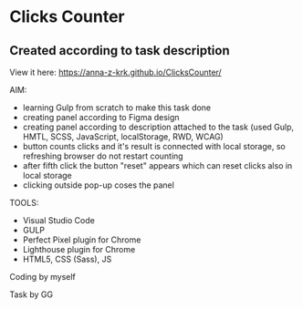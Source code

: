 # Clicks Counter
## Created according to task description

View it here:  https://anna-z-krk.github.io/ClicksCounter/

AIM:
- learning Gulp from scratch to make this task done
- creating panel according to Figma design
- creating panel according to description attached to the task (used Gulp, HMTL, SCSS, JavaScript, localStorage, RWD, WCAG)
- button counts clicks and it's result is connected with local storage, so refreshing browser do not restart counting
- after fifth click the button "reset" appears which can reset clicks also in local storage
- clicking outside pop-up coses the panel

TOOLS:
- Visual Studio Code
- GULP
- Perfect Pixel plugin for Chrome
- Lighthouse plugin for Chrome
- HTML5, CSS (Sass), JS



Coding by myself

Task by GG
